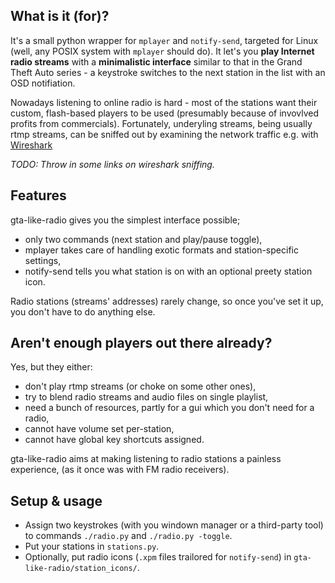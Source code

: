 What is it (for)?
-----------------
It's a small python wrapper for `mplayer` and `notify-send`, targeted for Linux (well, any POSIX system with `mplayer` should do). It let's you __play Internet radio streams__ with a __minimalistic interface__ similar to that in the Grand Theft Auto series - a keystroke switches to the next station in the list with an OSD notifiation.

Nowadays listening to online radio is hard - most of the stations want their custom, flash-based players to be used (presumably because of invovlved profits from commercials). Fortunately, underyling streams, being usually rtmp streams, can be sniffed out by examining the network traffic e.g. with [Wireshark](http://www.wireshark.org/)

*TODO: Throw in some links on wireshark sniffing.*

Features
--------
gta-like-radio gives you the simplest interface possible;
* only two commands (next station and play/pause toggle),
* mplayer takes care of handling exotic formats and station-specific settings,
* notify-send tells you what station is on with an optional preety station icon.

Radio stations (streams' addresses) rarely change, so once you've set it up, you don't have to do anything else.

Aren't enough players out there already?
---------------------------------------
Yes, but they either:
* don't play rtmp streams (or choke on some other ones),
* try to blend radio streams and audio files on single playlist,
* need a bunch of resources, partly for a gui which you don't need for a radio,
* cannot have volume set per-station,
* cannot have global key shortcuts assigned.

gta-like-radio aims at making listening to radio stations a painless experience, (as it once was with FM radio receivers).

Setup & usage
-------------
* Assign two keystrokes (with you windown manager or a third-party tool) to commands `./radio.py` and `./radio.py -toggle`.
* Put your stations in `stations.py`.
* Optionally, put radio icons (`.xpm` files trailored for `notify-send`) in `gta-like-radio/station_icons/`.

